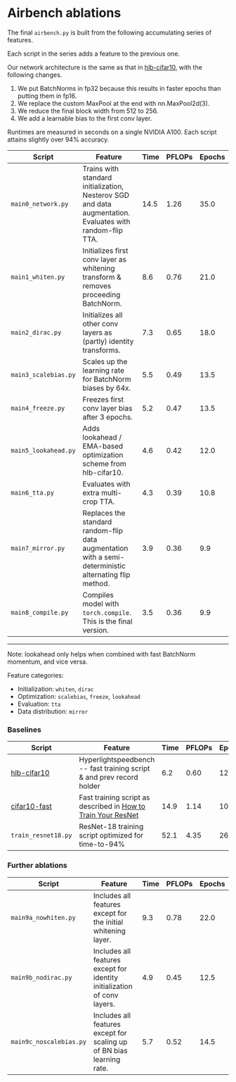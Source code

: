 # Airbench ablations

The final `airbench.py` is built from the following accumulating series of features.

Each script in the series adds a feature to the previous one.

Our network architecture is the same as that in [hlb-cifar10](https://github.com/tysam-code/hlb-CIFAR10), with the following changes.
1. We put BatchNorms in fp32 because this results in faster epochs than putting them in fp16.
2. We replace the custom MaxPool at the end with nn.MaxPool2d(3).
3. We reduce the final block width from 512 to 256.
4. We add a learnable bias to the first conv layer.

Runtimes are measured in seconds on a single NVIDIA A100. Each script attains slightly over 94% accuracy.

| Script | Feature | Time | PFLOPs | Epochs |
| - | - | - | - | - |
| `main0_network.py` | Trains with standard initialization, Nesterov SGD and data augmentation. Evaluates with random-flip TTA. | 14.5 | 1.26 | 35.0 |
| `main1_whiten.py` | Initializes first conv layer as whitening transform & removes proceeding BatchNorm. | 8.6 | 0.76 | 21.0 |
| `main2_dirac.py` | Initializes all other conv layers as (partly) identity transforms. | 7.3 | 0.65 | 18.0 |
| `main3_scalebias.py` | Scales up the learning rate for BatchNorm biases by 64x. | 5.5 | 0.49 | 13.5 |
| `main4_freeze.py` | Freezes first conv layer bias after 3 epochs. | 5.2 | 0.47 | 13.5 |
| `main5_lookahead.py` | Adds lookahead / EMA-based optimization scheme from hlb-cifar10. | 4.6 | 0.42 | 12.0 |
| `main6_tta.py` | Evaluates with extra multi-crop TTA. | 4.3 | 0.39 | 10.8 |
| `main7_mirror.py` | Replaces the standard random-flip data augmentation with a semi-deterministic alternating flip method. | 3.9 | 0.36 | 9.9 |
| `main8_compile.py` | Compiles model with `torch.compile`. This is the final version. | 3.5 | 0.36 | 9.9 |

---
Note: lookahead only helps when combined with fast BatchNorm momentum, and vice versa.

Feature categories:
* Initialization: `whiten`, `dirac`
* Optimization: `scalebias`, `freeze`, `lookahead`
* Evaluation: `tta`
* Data distribution: `mirror`

### Baselines
| Script | Feature | Time | PFLOPs | Epochs |
| - | - | - | - | - |
| [hlb-cifar10](https://github.com/tysam-code/hlb-CIFAR10) | Hyperlightspeedbench -- fast training script & and prev record holder | 6.2 | 0.60 | 12.1 |
| [cifar10-fast](https://github.com/davidcpage/cifar10-fast) | Fast training script as described in [How to Train Your ResNet](https://myrtle.ai/learn/how-to-train-your-resnet/) | 14.9 | 1.14 | 10.0 |
| `train_resnet18.py` | ResNet-18 training script optimized for time-to-94% | 52.1  | 4.35 | 26.0 |

### Further ablations
| Script | Feature | Time | PFLOPs | Epochs |
| - | - | - | - | - |
| `main9a_nowhiten.py` | Includes all features except for the initial whitening layer. | 9.3 | 0.78 | 22.0 |
| `main9b_nodirac.py` | Includes all features except for identity initialization of conv layers. | 4.9 | 0.45 | 12.5 |
| `main9c_noscalebias.py` | Includes all features except for scaling up of BN bias learning rate. | 5.7 | 0.52 | 14.5 |

